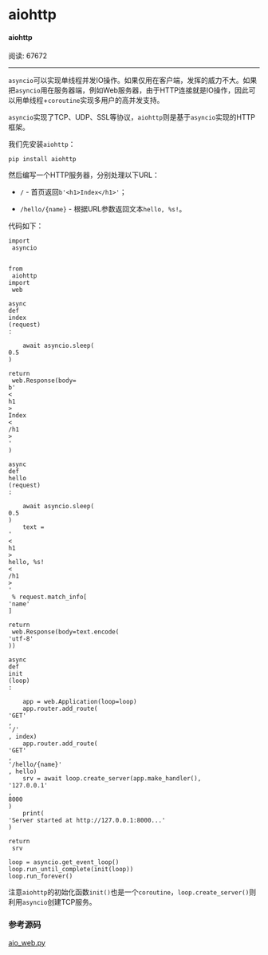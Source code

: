 # aiohttp

#### aiohttp

阅读: 67672

---

`asyncio`可以实现单线程并发IO操作。如果仅用在客户端，发挥的威力不大。如果把`asyncio`用在服务器端，例如Web服务器，由于HTTP连接就是IO操作，因此可以用单线程+`coroutine`实现多用户的高并发支持。

`asyncio`实现了TCP、UDP、SSL等协议，`aiohttp`则是基于`asyncio`实现的HTTP框架。

我们先安装`aiohttp`：

```
pip install aiohttp

```

然后编写一个HTTP服务器，分别处理以下URL：

* `/` - 首页返回`b'<h1>Index</h1>'`；

* `/hello/{name}` - 根据URL参数返回文本`hello, %s!`。

代码如下：

```
import
 asyncio


from
 aiohttp 
import
 web

async 
def
index
(request)
:

    await asyncio.sleep(
0.5
)
    
return
 web.Response(body=
b'
<
h1
>
Index
<
/h1
>
'
)

async 
def
hello
(request)
:

    await asyncio.sleep(
0.5
)
    text = 
'
<
h1
>
hello, %s!
<
/h1
>
'
 % request.match_info[
'name'
]
    
return
 web.Response(body=text.encode(
'utf-8'
))

async 
def
init
(loop)
:

    app = web.Application(loop=loop)
    app.router.add_route(
'GET'
, 
'/'
, index)
    app.router.add_route(
'GET'
, 
'/hello/{name}'
, hello)
    srv = await loop.create_server(app.make_handler(), 
'127.0.0.1'
, 
8000
)
    print(
'Server started at http://127.0.0.1:8000...'
)
    
return
 srv

loop = asyncio.get_event_loop()
loop.run_until_complete(init(loop))
loop.run_forever()

```

注意`aiohttp`的初始化函数`init()`也是一个`coroutine`，`loop.create_server()`则利用`asyncio`创建TCP服务。

### 参考源码

[aio\_web.py](https://github.com/michaelliao/learn-python3/blob/master/samples/async/aio_web.py)

